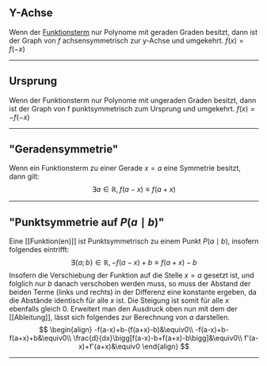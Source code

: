 ## Y-Achse
Wenn der [Funktionsterm](Funktion(en)) nur Polynome mit geraden Graden besitzt, dann ist der Graph von $f$ achsensymmetrisch zur y-Achse und umgekehrt.
$f(x)=f(-x)$

---
## Ursprung
Wenn der Funktionsterm nur Polynome mit ungeraden Graden besitzt, dann ist der Graph von f punktsymmetrisch zum Ursprung und umgekehrt.
$f(x)=-f(-x)$

---
## "Geradensymmetrie"
Wenn ein Funktionsterm zu einer Gerade $x=a$ eine Symmetrie besitzt, dann gilt:
$$\exists a\in \mathbb{R},f(a-x)\equiv f(a+x)$$

---
## "Punktsymmetrie auf $P(a\mid b)$"
Eine [[Funktion(en)]] ist Punktsymmetrisch zu einem Punkt $P(a\mid b)$, insofern folgendes eintrifft:
$$\exists \{a;b\}\in \mathbb{R},-f(a-x)+b\equiv f(a+x)-b$$
Insofern die Verschiebung der Funktion auf die Stelle $x=a$ gesetzt ist, und folglich nur $b$ danach verschoben werden muss, so muss der Abstand der beiden Terme (links und rechts) in der Differenz eine konstante ergeben, da die Abstände identisch für alle $x$ ist. Die Steigung ist somit für alle $x$ ebenfalls gleich $0$.
Erweitert man den Ausdruck oben nun mit dem der [[Ableitung]], lässt sich folgendes zur Berechnung von $a$ darstellen.
$$
\begin{align}
	-f(a-x)+b-(f(a+x)-b)&\equiv0\\
	-f(a-x)+b-f(a+x)+b&\equiv0\\
	\frac{d}{dx}\bigg[f(a-x)-b+f(a+x)-b\bigg]&\equiv0\\
	f'(a-x)+f'(a+x)&\equiv0
\end{align}
$$

---